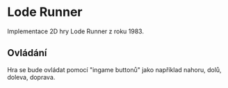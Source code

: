 # Lode Runner

Implementace 2D hry Lode Runner z roku 1983.

## Ovládání

Hra se bude ovládat pomocí "ingame buttonů" jako například nahoru, dolů, doleva, doprava.
